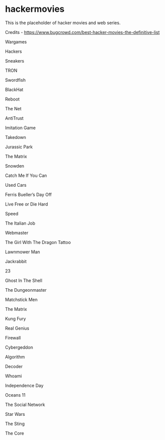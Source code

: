 # hackermovies
This is the placeholder of hacker movies and web series. 

Credits - https://www.bugcrowd.com/best-hacker-movies-the-definitive-list 

Wargames 

Hackers 

Sneakers

TRON

Swordfish

BlackHat

Reboot

The Net

AntiTrust

Imitation Game

Takedown

Jurassic Park

The Matrix

Snowden

Catch Me If You Can

Used Cars

Ferris Bueller’s Day Off

Live Free or Die Hard

Speed

The Italian Job

Webmaster

The Girl With The Dragon Tattoo

Lawnmower Man

Jackrabbit

23

Ghost In The Shell

The Dungeonmaster

Matchstick Men

The Matrix

Kung Fury

Real Genius

Firewall

Cybergeddon

Algorithm

Decoder

Whoami

Independence Day

Oceans 11

The Social Network

Star Wars

The Sting

The Core


